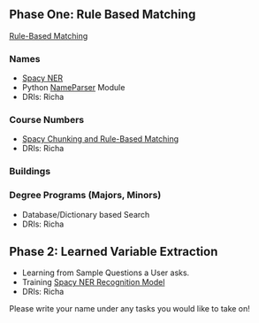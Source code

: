 ## Phase One: Rule Based Matching

[Rule-Based Matching](https://spacy.io/usage/rule-based-matching)


### Names
* [Spacy NER](https://spacy.io/usage/linguistic-features#named-entities)
* Python [NameParser](https://nameparser.readthedocs.io/en/latest/) Module
* DRIs: Richa

### Course Numbers
* [Spacy Chunking and Rule-Based Matching](https://spacy.io/usage/rule-based-matching)
* DRIs: Richa
  
### Buildings

### Degree Programs (Majors, Minors)
* Database/Dictionary based Search
* DRIs: Richa

## Phase 2: Learned Variable Extraction

* Learning from Sample Questions a User asks.
* Training [Spacy NER Recognition Model](https://spacy.io/usage/training)
* DRIs: Richa

Please write your name under any tasks you would like to take on!





